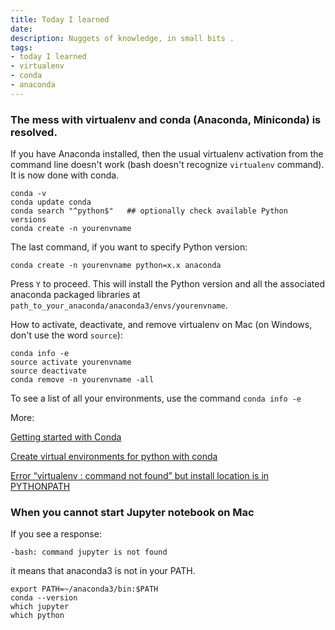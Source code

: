```yaml
---
title: Today I learned
date: 
description: Nuggets of knowledge, in small bits .
tags: 
- today I learned
- virtualenv
- conda
- anaconda
---
```

### The mess with virtualenv and conda (Anaconda, Miniconda) is resolved.

If you have Anaconda installed, then the usual virtualenv activation from the command line doesn't work (bash doesn't recognize `virtualenv` command). It is now done with conda. 
```
conda -v
conda update conda
conda search "^python$"   ## optionally check available Python versions 
conda create -n yourenvname
``` 
The last command, if you want to specify Python version: 

`conda create -n yourenvname python=x.x anaconda`

Press `Y` to proceed. This will install the Python version and all the associated anaconda packaged libraries at `path_to_your_anaconda/anaconda3/envs/yourenvname`.

How to activate, deactivate, and remove virtualenv on Mac (on Windows, don't use the word `source`):

```
conda info -e
source activate yourenvname
source deactivate
conda remove -n yourenvname -all
```
To see a list of all your environments, use the command `conda info -e`

More:

[Getting started with Conda](https://conda.io/projects/conda/en/latest/user-guide/getting-started.html#)

[Create virtual environments for python with conda](https://uoa-eresearch.github.io/eresearch-cookbook/recipe/2014/11/20/conda/)

[Error “virtualenv : command not found” but install location is in PYTHONPATH](https://stackoverflow.com/questions/39964635/error-virtualenv-command-not-found-but-install-location-is-in-pythonpath?noredirect=1&lq=1)


### When you cannot start Jupyter notebook on Mac
If you see a response:

`-bash: command jupyter is not found`

  it means that anaconda3 is not in your PATH.
```
export PATH=~/anaconda3/bin:$PATH
conda --version
which jupyter
which python
```